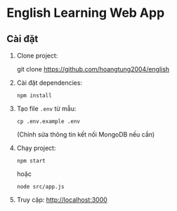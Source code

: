 # English Learning Web App

## Cài đặt

1. Clone project:

   git clone https://github.com/hoangtung2004/english

3. Cài đặt dependencies:
   ```
   npm install
   ```

4. Tạo file `.env` từ mẫu:
   ```
   cp .env.example .env
   ```
   (Chỉnh sửa thông tin kết nối MongoDB nếu cần)

5. Chạy project:
   ```
   npm start
   ```
   hoặc
   ```
   node src/app.js
   ```

6. Truy cập: [http://localhost:3000](http://localhost:3000) 

